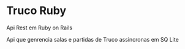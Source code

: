 # Truco Ruby

Api Rest em Ruby on Rails

Api que genrencia salas e partidas de Truco assincronas em SQ Lite



